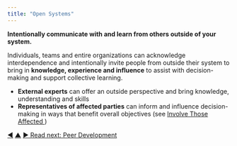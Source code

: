 ```yaml
---
title: "Open Systems"
---
```



**Intentionally communicate with and learn from others outside of your system.**

Individuals, teams and entire organizations can acknowledge interdependence and intentionally invite people from outside their system to bring in **knowledge, experience and influence** to assist with decision-making and support collective learning.

-   **External experts** can offer an outside perspective and bring knowledge, understanding and skills
-   **Representatives of affected parties** can inform and influence decision-making in ways that benefit overall objectives (see [Involve Those Affected ](involve-those-affected.html))


<div class="bottom-nav">
<a href="driver-mapping.html" title="Back to: Driver Mapping">◀</a> <a href="evolving-organizations.html" title="Up: Evolving Organizations">▲</a> <a href="peer-development.html" title="Read next: Peer Development">▶ Read next: Peer Development</a>
</div>


<script type="text/javascript">
Mousetrap.bind('g n', function() {
    window.location.href = 'peer-development.html';
    return false;
});
</script>

